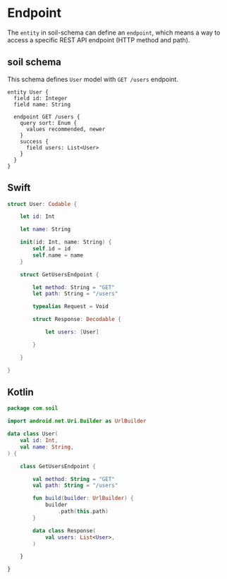# Endpoint

The `entity` in soil-schema can define an `endpoint`, which means a way to access a specific REST API endpoint (HTTP method and path).

## soil schema

This schema defines `User` model with `GET /users` endpoint.

```soil schema
entity User {
  field id: Integer
  field name: String

  endpoint GET /users {
    query sort: Enum {
      values recommended, newer
    }
    success {
      field users: List<User>
    }
  }
}
```

## Swift

```swift generated
struct User: Codable {

    let id: Int

    let name: String

    init(id: Int, name: String) {
        self.id = id
        self.name = name
    }

    struct GetUsersEndpoint {

        let method: String = "GET"
        let path: String = "/users"

        typealias Request = Void

        struct Response: Decodable {

            let users: [User]

        }

    }

}
```

## Kotlin

```kotlin generated
package com.soil

import android.net.Uri.Builder as UrlBuilder

data class User(
    val id: Int,
    val name: String,
) {

    class GetUsersEndpoint {

        val method: String = "GET"
        val path: String = "/users"

        fun build(builder: UrlBuilder) {
            builder
                .path(this.path)
        }

        data class Response(
            val users: List<User>,
        )

    }

}
```
